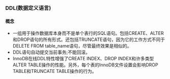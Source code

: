 ### DDL(数据定义语言)

#### 概念

* 一组用于操作数据库本身而不是单个表行的SQL语句。包括CREATE、ALTER和DROP语句的所有形式。还包括TRUNCATE语句，因为它的工作方式不同于DELETE FROM table_name语句，尽管最终效果是相似的。
* DDL语句自动提交当前事务;不能回滚。
* InnoDB在线DDL特性增强了CREATE INDEX、DROP INDEX和许多类型ALTER TABLE操作的性能。另外，每个表的InnoDB文件设置会影响DROP TABLE和TRUNCATE TABLE操作的行为。

